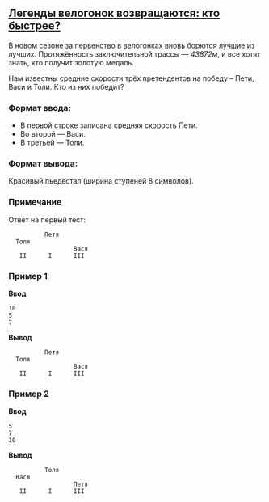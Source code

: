 ## [Легенды велогонок возвращаются: кто быстрее?](../../../solutions/2.2/22_p.py)

В новом сезоне за первенство в велогонках вновь борются лучшие из лучших. Протяжённость заключительной трассы — *43872м*, и все хотят знать, кто получит золотую медаль.

Нам известны средние скорости трёх претендентов на победу – Пети, Васи и Толи. Кто из них победит?

### Формат ввода:

- В первой строке записана средняя скорость Пети.
- Во второй — Васи.
- В третьей — Толи.

### Формат вывода:

Красивый пьедестал (ширина ступеней 8 символов).

### Примечание

Ответ на первый тест:
```plaintext
          Петя          
  Толя  
                  Вася  
   II      I      III   
```

### Пример 1

**Ввод**
```plaintext
10
5
7
```

**Вывод**
```plaintext
          Петя          
  Толя  
                  Вася  
   II      I      III   
```

### Пример 2

**Ввод**
```plaintext
5
7
10
```

**Вывод**
```plaintext
          Толя          
  Вася  
                  Петя  
   II      I      III   
```